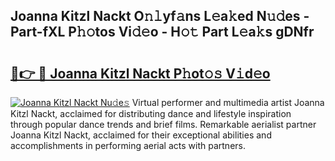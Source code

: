## Joanna Kitzl Nackt O𝚗𝚕yf𝚊ns L𝚎a𝚔ed N𝚞𝚍es - Part-fXL P𝚑𝚘tos Vi𝚍𝚎o - H𝚘𝚝 Part L𝚎a𝚔s gDNfr

# <h2><a href="http://kf71tj.oniu.top/?m=Joanna+Kitzl+Nackt">🔗👉 🔴 Joanna Kitzl Nackt P𝚑ot𝚘𝚜 V𝚒d𝚎o</a></h2>

[![Joanna Kitzl Nackt Nu𝚍e𝚜](https://i.imgur.com/0qMVB7G.gif)](http://kf71tj.oniu.top/?m=Joanna+Kitzl+Nackt)
Virtual performer and multimedia artist Joanna Kitzl Nackt, acclaimed for distributing dance and lifestyle inspiration through popular dance trends and brief films. Remarkable aerialist partner Joanna Kitzl Nackt, acclaimed for their exceptional abilities and accomplishments in performing aerial acts with partners.  

